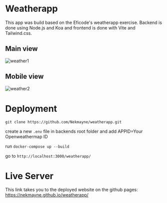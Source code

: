 # Weatherapp

This app was build based on the Eficode's weatherapp exercise. Backend is done using Node.js and Koa and frontend is done with Vite and Tailwind.css.

## Main view
![weather1](https://user-images.githubusercontent.com/75587191/214377634-c1366b80-9fbd-46af-85c7-239d17728d7f.png)

## Mobile view
![weather2](https://user-images.githubusercontent.com/75587191/214377640-915ec283-a160-41ee-a0a5-e84b396c913c.png)

# Deployment

```git clone https://github.com/Nekmayne/weatherapp.git```

create a new ```.env``` file in backends root folder and add APPID=Your Openweathermap ID

run ```docker-compose up --build```

go to ```http://localhost:3000/weatherapp/```

# Live Server

This link takes you to the deployed website on the github pages:
https://nekmayne.github.io/weatherapp/



